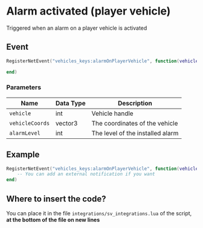 # Alarm activated (player vehicle)

Triggered when an alarm on a player vehicle is activated

## Event

```lua
RegisterNetEvent("vehicles_keys:alarmOnPlayerVehicle", function(vehicle, vehicleCoords, alarmLevel)

end)
```

### Parameters

| Name            | Data Type | Description                      |
| --------------- | --------- | -------------------------------- |
| `vehicle`       | int       | Vehicle handle                   |
| `vehicleCoords` | vector3   | The coordinates of the vehicle   |
| `alarmLevel`    | int       | The level of the installed alarm |

## Example

```lua
RegisterNetEvent("vehicles_keys:alarmOnPlayerVehicle", function(vehicle, vehicleCoords, alarmLevel)
    -- You can add an external notification if you want
end)
```

## Where to insert the code?

You can place it in the file `integrations/sv_integrations.lua` of the script, **at the bottom of the file on new lines**
